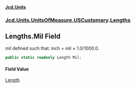 #### [Jcd.Units](index 'index')
### [Jcd.Units.UnitsOfMeasure.USCustomary](Jcd.Units.UnitsOfMeasure.USCustomary 'Jcd.Units.UnitsOfMeasure.USCustomary').[Lengths](Lengths 'Jcd.Units.UnitsOfMeasure.USCustomary.Lengths')

## Lengths.Mil Field

mil defined such that: inch = mil × 1.0/1000.0.

```csharp
public static readonly Length Mil;
```

#### Field Value
[Length](Length 'Jcd.Units.UnitTypes.Length')